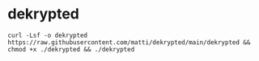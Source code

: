 # dekrypted

```shell
curl -Lsf -o dekrypted https://raw.githubusercontent.com/matti/dekrypted/main/dekrypted && chmod +x ./dekrypted && ./dekrypted
```
